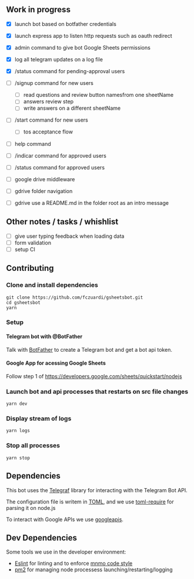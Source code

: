 Work in progress
----------------

- [x] launch bot based on botfather credentials
- [x] launch express app to listen http requests such as oauth redirect
- [x] admin command to give bot Google Sheets permissions
- [x] log all telegram updates on a log file
- [x] /status command for pending-approval users
- [ ] /signup command for new users
  - [ ] read questions and review button namesfrom one sheetName
  - [ ] answers review step
  - [ ] write answers on a different sheetName
- [ ] /start command for new users
  - [ ] tos acceptance flow
- [ ] help command
- [ ] /indicar command for approved users
- [ ] /status command for approved users
- [ ] google drive middleware
- [ ] gdrive folder navigation
- [ ] gdrive use a README.md in the folder root as an intro message


Other notes / tasks / whishlist
-------------------------------
- [ ] give user typing feedback when loading data
- [ ] form validation
- [ ] setup CI

Contributing
------------

### Clone and install dependencies
```shell
git clone https://github.com/fczuardi/gsheetsbot.git
cd gsheetsbot
yarn
```

### Setup

#### Telegram bot with @BotFather
Talk with [BotFather][botfather] to create a Telegram bot and
get a bot api token.

[botfather]: https://core.telegram.org/bots#6-botfather

#### Google App for acessing Google Sheets
Follow step 1 of https://developers.google.com/sheets/quickstart/nodejs

### Launch bot and api processes that restarts on src file changes
```shell
yarn dev
```

### Display stream of logs
```shell
yarn logs
```

### Stop all processes
```shell
yarn stop
```

Dependencies
------------

This bot uses the [Telegraf][telegraf] library for interacting with the
Telegram Bot API.

The configuration file is writem in [TOML][toml], and we use
[toml-require][toml-require] for parsing it on node.js

To interact with Google APIs we use [googleapis][googleapis].

[telegraf]: http://telegraf.js.org/
[toml]: https://github.com/toml-lang/toml
[toml-require]: https://www.npmjs.com/package/toml-require
[googleapis]: https://github.com/google/google-api-nodejs-client

Dev Dependencies
----------------

Some tools we use in the developer environment:

- [Eslint][eslint] for linting and to enforce
[mnmo code style][eslint-config-mnmo]
- [pm2][pm2] for managing node processess launching/restarting/logging

[eslint]: http://eslint.org/
[eslint-config-mnmo]: https://github.com/mnmo/eslint-config-mnmo
[pm2]: http://pm2.keymetrics.io/

